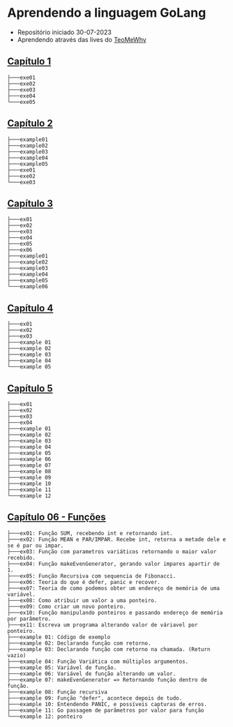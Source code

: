 # Aprendendo a linguagem GoLang 

* Repositório iniciado 30-07-2023
* Aprendendo através das lives do [TeoMeWhy](https://twitch.tv/teomewhy)


## [Capítulo 1](./cap01/)
```
├───exe01
├───exe02
├───exe03
├───exe04
└───exe05
```

## [Capítulo 2](./cap02/)
```
├───example01
├───example02
├───example03
├───example04
├───example05
├───exe01
├───exe02
└───exe03
```

## [Capítulo 3](./cap03/)
```
├───ex01
├───ex02
├───ex03
├───ex04
├───ex05
├───ex06
├───example01
├───example02
├───example03
├───example04
├───example05
└───example06
```

## [Capítulo 4](./cap04/)
```
├───ex01
├───ex02
├───ex03
├───example 01
├───example 02
├───example 03
├───example 04
└───example 05
```

## [Capítulo 5](./cap05/)
```
├───ex01
├───ex02
├───ex03
├───ex04
├───example 01
├───example 02
├───example 03
├───example 04
├───example 05
├───example 06
├───example 07
├───example 08
├───example 09
├───example 10
├───example 11
└───example 12
```

## [Capítulo 06 - Funções](./cap06/)
```
├───ex01: Função SUM, recebendo int e retornando int.
├───ex02: Função MEAN e PAR/IMPAR. Recebe int, retorna a metade dele e se é par ou impar.
├───ex03: Função com parametros variáticos retornando o maior valor recebido.
├───ex04: Função makeEvenGenerator, gerando valor impares apartir de 1.
├───ex05: Função Recursiva com sequencia de Fibonacci.
├───ex06: Teoria do que é defer, panic e recover.
├───ex07: Teoria de como podemos obter um endereço de memória de uma variável.
├───ex08: Como atribuir um valor a uma ponteiro.
├───ex09: Como criar um novo ponteiro.
├───ex10: Função manipulando ponteiros e passando endereço de memória por parâmetro.
├───ex11: Escreva um programa alterando valor de váriavel por ponteiro.
├───example 01: Código de exemplo
├───example 02: Declarando função com retorno.
├───example 03: Declarando função com retorno na chamada. (Return vazio)
├───example 04: Função Variática com múltiplos argumentos. 
├───example 05: Variável de função.
├───example 06: Variável de função alterando um valor.
├───example 07: makeEvenGenerator => Retornando função dentro de função.
├───example 08: Função recursiva
├───example 09: Função "defer", acontece depois de tudo.
├───example 10: Entendendo PANIC, e possíveis capturas de erros.
├───example 11: Go passagem de parâmetros por valor para função
└───example 12: ponteiro
    
```